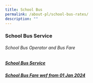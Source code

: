```yaml
---
title: School Bus
permalink: /about-pl/school-bus-rates/
description: ""
---
```

### School Bus Service
###### School Bus Operator and Bus Fare
##### [School Bus Service](/files/bus%20fare.pdf)

##### [School Bus Fare wef from 01 Jan 2024](/files/bus%20fare%202024.pdf)
